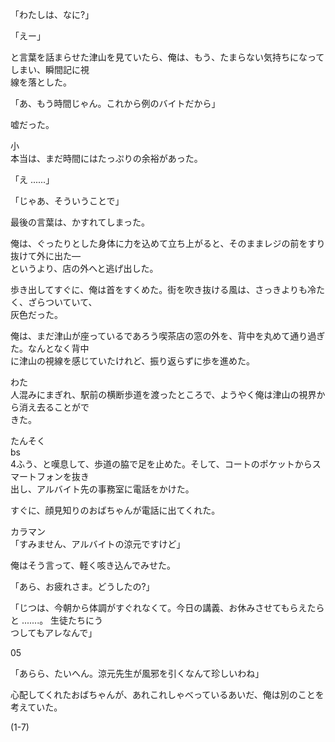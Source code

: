 「わたしは、なに?」

「えー」

と言葉を話まらせた津山を見ていたら、俺は、もう、たまらない気持ちになってしまい、瞬間記に視<br>線を落とした。

「あ、もう時間じゃん。これから例のバイトだから」

嘘だった。

小<br>本当は、まだ時間にはたっぷりの余裕があった。

「え ......」

「じゃあ、そういうことで」

最後の言葉は、かすれてしまった。

俺は、ぐったりとした身体に力を込めて立ち上がると、そのままレジの前をすり抜けて外に出た––<br>というより、店の外へと逃げ出した。

歩き出してすぐに、俺は首をすくめた。街を吹き抜ける風は、さっきよりも冷たく、ざらついていて、<br>灰色だった。

俺は、まだ津山が座っているであろう喫茶店の窓の外を、背中を丸めて通り過ぎた。なんとなく背中<br>に津山の視線を感じていたけれど、振り返らずに歩を進めた。

わた<br>人混みにまぎれ、駅前の横断歩道を渡ったところで、ようやく俺は津山の視界から消え去ることがで<br>きた。

たんそく<br>bs<br>4ふう、と嘆息して、歩道の脇で足を止めた。そして、コートのポケットからスマートフォンを抜き<br>出し、アルバイト先の事務室に電話をかけた。

すぐに、顔見知りのおばちゃんが電話に出てくれた。

カラマン<br>「すみません、アルバイトの涼元ですけど」

俺はそう言って、軽く咳き込んでみせた。

「あら、お疲れさま。どうしたの?」

「じつは、今朝から体調がすぐれなくて。今日の講義、お休みさせてもらえたらと .......。 生徒たちにう<br>つしてもアレなんで」

05

「あらら、たいへん。涼元先生が風邪を引くなんて珍しいわね」

心配してくれたおばちゃんが、あれこれしゃべっているあいだ、俺は別のことを考えていた。

\(1\-7\)

